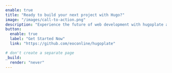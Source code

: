 ```yaml
---
enable: true
title: "Ready to build your next project with Hugo?"
image: "/images/call-to-action.png"
description: "Experience the future of web development with hugoplate and Hugo. Build lightning-fast static sites with ease and flexibility."
button:
  enable: true
  label: "Get Started Now"
  link: "https://github.com/eoconline/hugoplate"

# don't create a separate page
_build:
  render: "never"
---
```


